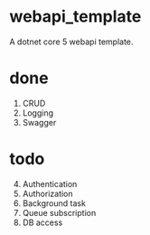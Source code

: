 # webapi_template
A dotnet core 5 webapi template.

# done
1. CRUD
2. Logging
3. Swagger

# todo
4. Authentication 
5. Authorization 
6. Background task 
7. Queue subscription
8. DB access